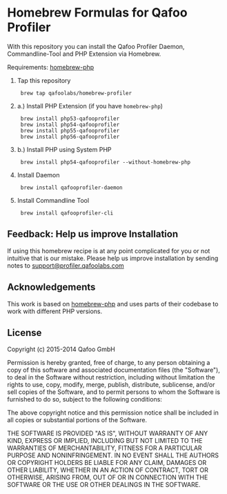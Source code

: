 # Homebrew Formulas for Qafoo Profiler

With this repository you can install the Qafoo Profiler Daemon, Commandline-Tool and PHP Extension via Homebrew.

Requirements: [homebrew-php](https://github.com/Homebrew/homebrew-php)

1. Tap this repository

	    brew tap qafoolabs/homebrew-profiler

2. a.) Install PHP Extension (if you have `homebrew-php`)

	    brew install php53-qafooprofiler
	    brew install php54-qafooprofiler
	    brew install php55-qafooprofiler
	    brew install php56-qafooprofiler

2. b.) Install PHP using System PHP

        brew install php54-qafooprofiler --without-homebrew-php

3. Install Daemon

	    brew install qafooprofiler-daemon

4. Install Commandline Tool

	    brew install qafooprofiler-cli

## Feedback: Help us improve Installation

If using this homebrew recipe is at any point complicated for you or not
intuitive that is our mistake. Please help us improve installation by sending
notes to support@profiler.qafoolabs.com

## Acknowledgements

This work is based on [homebrew-php](https://github.com/Homebrew/homebrew-php)
and uses parts of their codebase to work with different PHP versions.

## License

Copyright (c) 2015-2014 Qafoo GmbH

Permission is hereby granted, free of charge, to any person obtaining a copy of
this software and associated documentation files (the "Software"), to deal in
the Software without restriction, including without limitation the rights to
use, copy, modify, merge, publish, distribute, sublicense, and/or sell copies
of the Software, and to permit persons to whom the Software is furnished to do
so, subject to the following conditions:

The above copyright notice and this permission notice shall be included in all
copies or substantial portions of the Software.

THE SOFTWARE IS PROVIDED "AS IS", WITHOUT WARRANTY OF ANY KIND, EXPRESS OR
IMPLIED, INCLUDING BUT NOT LIMITED TO THE WARRANTIES OF MERCHANTABILITY,
FITNESS FOR A PARTICULAR PURPOSE AND NONINFRINGEMENT. IN NO EVENT SHALL THE
AUTHORS OR COPYRIGHT HOLDERS BE LIABLE FOR ANY CLAIM, DAMAGES OR OTHER
LIABILITY, WHETHER IN AN ACTION OF CONTRACT, TORT OR OTHERWISE, ARISING FROM,
OUT OF OR IN CONNECTION WITH THE SOFTWARE OR THE USE OR OTHER DEALINGS IN THE
SOFTWARE.
